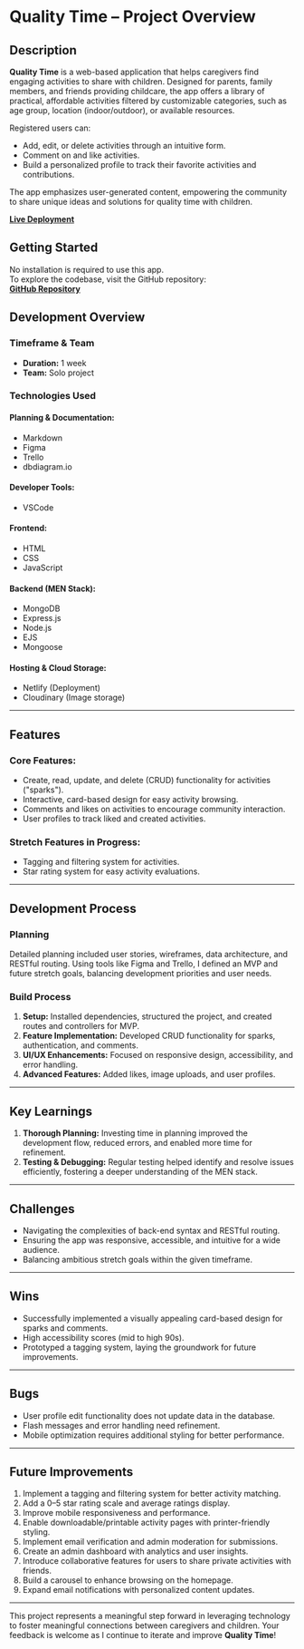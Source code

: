 # **Quality Time** – Project Overview  

## **Description**  
**Quality Time** is a web-based application that helps caregivers find engaging activities to share with children. Designed for parents, family members, and friends providing childcare, the app offers a library of practical, affordable activities filtered by customizable categories, such as age group, location (indoor/outdoor), or available resources.  

Registered users can:  
- Add, edit, or delete activities through an intuitive form.  
- Comment on and like activities.  
- Build a personalized profile to track their favorite activities and contributions.  

The app emphasizes user-generated content, empowering the community to share unique ideas and solutions for quality time with children.  

[**Live Deployment**](https://quality-time.netlify.app/)  

## **Getting Started**  
No installation is required to use this app.  
To explore the codebase, visit the GitHub repository:  
[**GitHub Repository**](https://github.com/Archietheowl/quality-time)  

## **Development Overview**  

### **Timeframe & Team**  
- **Duration:** 1 week  
- **Team:** Solo project  

### **Technologies Used**  
#### **Planning & Documentation:**  
- Markdown  
- Figma  
- Trello  
- dbdiagram.io  

#### **Developer Tools:**  
- VSCode  

#### **Frontend:**  
- HTML  
- CSS  
- JavaScript  

#### **Backend (MEN Stack):**  
- MongoDB  
- Express.js  
- Node.js  
- EJS  
- Mongoose  

#### **Hosting & Cloud Storage:**  
- Netlify (Deployment)  
- Cloudinary (Image storage)  

---

## **Features**  
### **Core Features:**  
- Create, read, update, and delete (CRUD) functionality for activities ("sparks").  
- Interactive, card-based design for easy activity browsing.  
- Comments and likes on activities to encourage community interaction.  
- User profiles to track liked and created activities.  

### **Stretch Features in Progress:**  
- Tagging and filtering system for activities.  
- Star rating system for easy activity evaluations.  

---

## **Development Process**  

### **Planning**  
Detailed planning included user stories, wireframes, data architecture, and RESTful routing. Using tools like Figma and Trello, I defined an MVP and future stretch goals, balancing development priorities and user needs.  

### **Build Process**  
1. **Setup:** Installed dependencies, structured the project, and created routes and controllers for MVP.  
2. **Feature Implementation:** Developed CRUD functionality for sparks, authentication, and comments.  
3. **UI/UX Enhancements:** Focused on responsive design, accessibility, and error handling.  
4. **Advanced Features:** Added likes, image uploads, and user profiles.  

---

## **Key Learnings**  
1. **Thorough Planning:** Investing time in planning improved the development flow, reduced errors, and enabled more time for refinement.  
2. **Testing & Debugging:** Regular testing helped identify and resolve issues efficiently, fostering a deeper understanding of the MEN stack.  

---

## **Challenges**  
- Navigating the complexities of back-end syntax and RESTful routing.  
- Ensuring the app was responsive, accessible, and intuitive for a wide audience.  
- Balancing ambitious stretch goals within the given timeframe.  

---

## **Wins**  
- Successfully implemented a visually appealing card-based design for sparks and comments.  
- High accessibility scores (mid to high 90s).  
- Prototyped a tagging system, laying the groundwork for future improvements.  

---

## **Bugs**  
- User profile edit functionality does not update data in the database.  
- Flash messages and error handling need refinement.  
- Mobile optimization requires additional styling for better performance.  

---

## **Future Improvements**  
1. Implement a tagging and filtering system for better activity matching.  
2. Add a 0–5 star rating scale and average ratings display.  
3. Improve mobile responsiveness and performance.  
4. Enable downloadable/printable activity pages with printer-friendly styling.  
5. Implement email verification and admin moderation for submissions.  
6. Create an admin dashboard with analytics and user insights.  
7. Introduce collaborative features for users to share private activities with friends.  
8. Build a carousel to enhance browsing on the homepage.  
9. Expand email notifications with personalized content updates.  

---

This project represents a meaningful step forward in leveraging technology to foster meaningful connections between caregivers and children. Your feedback is welcome as I continue to iterate and improve **Quality Time**!  
